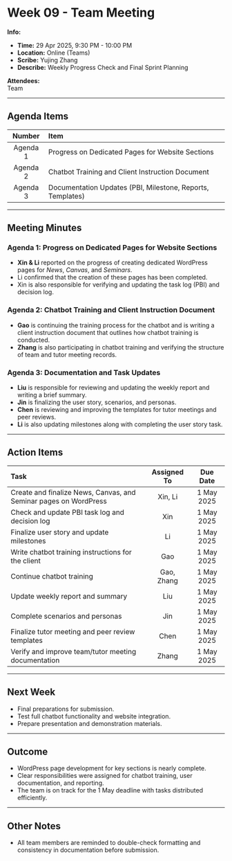 # Week 09 - Team Meeting

**Info:**
- **Time:** 29 Apr 2025, 9:30 PM - 10:00 PM
- **Location:** Online (Teams)
- **Scribe:** Yujing Zhang
- **Describe:** Weekly Progress Check and Final Sprint Planning

**Attendees:**  
Team

---

## Agenda Items

|  Number  | Item                                                       |
|:--------:|:-----------------------------------------------------------|
| Agenda 1 | Progress on Dedicated Pages for Website Sections           |
| Agenda 2 | Chatbot Training and Client Instruction Document           |
| Agenda 3 | Documentation Updates (PBI, Milestone, Reports, Templates) |

---

## Meeting Minutes

### Agenda 1: Progress on Dedicated Pages for Website Sections
- **Xin & Li** reported on the progress of creating dedicated WordPress pages for *News*, *Canvas*, and *Seminars*.
- Li confirmed that the creation of these pages has been completed.
- Xin is also responsible for verifying and updating the task log (PBI) and decision log.

### Agenda 2: Chatbot Training and Client Instruction Document
- **Gao** is continuing the training process for the chatbot and is writing a client instruction document that outlines how chatbot training is conducted.
- **Zhang** is also participating in chatbot training and verifying the structure of team and tutor meeting records.

### Agenda 3: Documentation and Task Updates
- **Liu** is responsible for reviewing and updating the weekly report and writing a brief summary.
- **Jin** is finalizing the user story, scenarios, and personas.
- **Chen** is reviewing and improving the templates for tutor meetings and peer reviews.
- **Li** is also updating milestones along with completing the user story task.

---

## Action Items

| Task                                                              | Assigned To |  Due Date   |
|:------------------------------------------------------------------|:-----------:|:-----------:|
| Create and finalize News, Canvas, and Seminar pages on WordPress |   Xin, Li   |  1 May 2025 |
| Check and update PBI task log and decision log                   |     Xin     |  1 May 2025 |
| Finalize user story and update milestones                        |     Li      |  1 May 2025 |
| Write chatbot training instructions for the client               |     Gao     |  1 May 2025 |
| Continue chatbot training                                        |   Gao, Zhang|  1 May 2025 |
| Update weekly report and summary                                 |     Liu     |  1 May 2025 |
| Complete scenarios and personas                                  |     Jin     |  1 May 2025 |
| Finalize tutor meeting and peer review templates                 |     Chen    |  1 May 2025 |
| Verify and improve team/tutor meeting documentation              |     Zhang   |  1 May 2025 |

---

## Next Week

- Final preparations for submission.
- Test full chatbot functionality and website integration.
- Prepare presentation and demonstration materials.

---

## Outcome

- WordPress page development for key sections is nearly complete.
- Clear responsibilities were assigned for chatbot training, user documentation, and reporting.
- The team is on track for the 1 May deadline with tasks distributed efficiently.

---

## Other Notes

- All team members are reminded to double-check formatting and consistency in documentation before submission.
